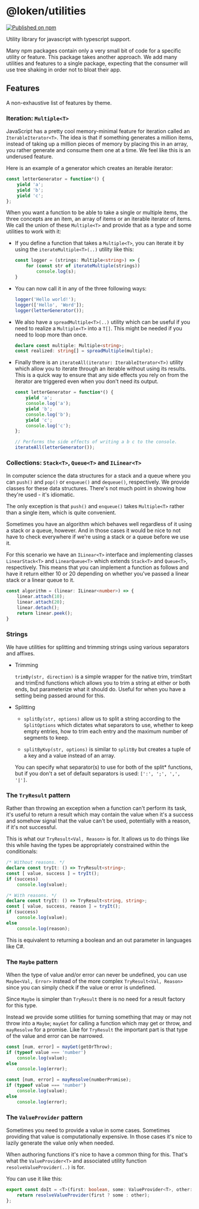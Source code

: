 # @loken/utilities

[![Published on npm](https://img.shields.io/npm/v/@loken/utilities.svg?logo=npm)](https://www.npmjs.com/package/@loken/utilities)

Utility library for javascript with typescript support.

Many npm packages contain only a very small bit of code for a specific utility or feature. This package takes another approach. We add many utilities and features to a single package, expecting that the consumer will use tree shaking in order not to bloat their app.


## Features

A non-exhaustive list of features by theme.


### Iteration: `Multiple<T>`

JavaScript has a pretty cool memory-minimal feature for iteration called an `IterableIterator<T>`. The idea is that if something generates a million items, instead of taking up a million pieces of memory by placing this in an array, you rather generate and consume them one at a time. We feel like this is an underused feature.

Here is an example of a generator which creates an iterable iterator:

```typescript
const letterGenerator = function*() {
	yield 'a';
	yield 'b';
	yield 'c';
};
```

When you want a function to be able to take a single or multiple items, the three concepts are an item, an array of items or an iterable iterator of items. We call the union of these `Multiple<T>` and provide that as a type and some utilities to work with it:

-	If you define a function that takes a `Multiple<T>`, you can iterate it by using the `iterateMultiple<T>(..)` utility like this:

	```typescript
	const logger = (strings: Multiple<string>) => {
		for (const str of iterateMultiple(strings))
			console.log(s);
	}
	```

-	You can now call it in any of the three following ways:

	```typescript
	logger('Hello world!');
	logger(['Hello', 'Word']);
	logger(letterGenerator());
	```

-	We also have a `spreadMultiple<T>(..)` utility which can be useful if you need to realize a `Multiple<T>` into a `T[]`. This might be needed if you need to loop more than once.

	```typescript
	declare const multiple: Multiple<string>;
	const realized: string[] = spreadMultiple(multiple);
	```

-	Finally there is an `iterateAll(iterator: IterableIterator<T>)` utility which allow you to iterate through an iterable without using its results. This is a quick way to ensure that any side effects you rely on from the iterator are triggered even when you don't need its output.

	```typescript
	const letterGenerator = function*() {
		yield 'a';
		console.log('a');
		yield 'b';
		console.log('b');
		yield 'c';
		console.log('c');
	};

	// Performs the side effects of writing a b c to the console.
	iterateAll(letterGenerator());
	```


### Collections: `Stack<T>`, `Queue<T>` and `ILinear<T>`

In computer science the data structures for a stack and a queue where you can `push()` and `pop()` or `enqueue()` and `dequeue()`, respectively. We provide classes for these data structures. There's not much point in showing how they're used - it's idiomatic.

The only exception is that `push()` and `enqueue()` takes `Multiple<T>` rather than a single item, which is quite convenient.

Sometimes you have an algorithm which behaves well regardless of it using a stack or a queue, however. And in those cases it would be nice to not have to check everywhere if we're using a stack or a queue before we use it.

For this scenario we have an `ILinear<T>` interface and implementing classes `LinearStack<T>` and `LinearQueue<T>` which extends `Stack<T>` and `Queue<T>`, respectively. This means that you can implement a function as follows and have it return either 10 or 20 depending on whether you've passed a linear stack or a linear queue to it.

```typescript
const algorithm = (linear: ILinear<number>) => {
	linear.attach(10);
	linear.attach(20);
	linear.detach();
	return linear.peek();
}
```


### Strings

We have utilities for splitting and trimming strings using various separators and affixes.

-	Trimming

	`trimBy(str, direction)` is a simple wrapper for the native trim, trimStart and trimEnd functions which allows you to trim a string at either or both ends, but parameterize what it should do. Useful for when you have a setting being passed around for this.

-	Splitting

	-	`splitBy(str, options)` allow us to split a string according to the `SplitOptions` which dictates what separators to use, whether to keep empty entries, how to trim each entry and the maximum number of segments to keep.

	-	`splitByKvp(str, options)` is similar to `splitBy` but creates a tuple of a key and a value instead of an array.

	You can specify what separator(s) to use for both of the split* functions, but if you don't a set of default separators is used: `[':', ';', ',', '|']`.


### The `TryResult` pattern

Rather than throwing an exception when a function can't perform its task, it's useful to return a result which may contain the value when it's a success and somehow signal that the value can't be used, potentially with a reason, if it's not successful.

This is what our `TryResult<Val, Reason>` is for. It allows us to do things like this while having the types be appropriately constrained within the conditionals:

```typescript
/* Without reasons. */
declare const tryIt: () => TryResult<string>;
const [ value, success ] = tryIt();
if (success)
	console.log(value);
```

```typescript
/* With reasons. */
declare const tryIt: () => TryResult<string, string>;
const [ value, success, reason ] = tryIt();
if (success)
	console.log(value);
else
	console.log(reason);
```

This is equivalent to returning a boolean and an out parameter in languages like C#.


### The `Maybe` pattern

When the type of value and/or error can never be undefined, you can use `Maybe<Val, Error>` instead of the more complex `TryResult<Val, Reason>` since you can simply check if the value or error is undefined.

Since `Maybe` is simpler than `TryResult` there is no need for a result factory for this type.

Instead we provide some utilities for turning something that may or may not throw into a `Maybe`; `mayGet` for calling a function which may get or throw, and `mayResolve` for a promise. Like for `TryResult` the important part is that type of the value and error can be narrowed.

```typescript
const [num, error] = mayGet(getOrThrow);
if (typeof value === 'number')
	console.log(value);
else
	console.log(error);
```

```typescript
const [num, error] = mayResolve(numberPromise);
if (typeof value === 'number')
	console.log(value);
else
	console.log(error);
```


### The `ValueProvider` pattern

Sometimes you need to provide a value in some cases. Sometimes providing that value is computationally expensive. In those cases it's nice to lazily generate the value only when needed.

When authoring functions it's nice to have a common thing for this. That's what the `ValueProvider<T>` and associated utility function `resolveValueProvider(..)` is for.

You can use it like this:

```typescript
export const doIt = <T>(first: boolean, some: ValueProvider<T>, other: ValueProvider<T>) => {
	return resolveValueProvider(first ? some : other);
};
```
